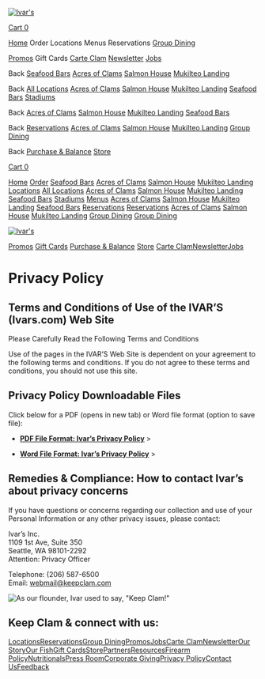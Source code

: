 [![Ivar&#39;s](//images.squarespace-cdn.com/content/v1/5e13a2dab276bd1e787dfcd1/1583341785686-XRCYGUNXPVDYZBTMO75O/IvarsLogoWhite.png)](https://www.ivars.com/)

[Cart 0](https://www.ivars.com/cart)

[](https://www.ivars.com/search)

[Home](https://www.ivars.com/) Order Locations Menus Reservations [Group Dining](https://www.ivars.com/group-dining)

[Promos](https://www.ivars.com/promos) Gift Cards [Carte Clam](https://www.ivars.com/carte-clam) [Newsletter](https://www.ivars.com/newsletter) [Jobs](https://apply.jobappnetwork.com/ivars)

Back [Seafood Bars](https://order.online/business/26134/en-US) [Acres of Clams](https://order.online/store/ivar's-acres-of-clams-seattle-968977/?hideModal=true&pickup=true) [Salmon House](https://order.online/store/ivar's-salmon-house-seattle-41227/?hideModal=true&pickup=true) [Mukilteo Landing](https://order.online/store/ivar's-mukilteo-landing-mukilteo-969063/?hideModal=true&pickup=true)

Back [All Locations](https://www.ivars.com/locations) [Acres of Clams](https://www.ivars.com/acres) [Salmon House](https://www.ivars.com/salmon-house) [Mukilteo Landing](https://www.ivars.com/mukilteo-landing) [Seafood Bars](https://www.ivars.com/sfb-locations) [Stadiums](https://www.ivars.com/sports)

Back [Acres of Clams](https://www.ivars.com/acres-menus) [Salmon House](https://www.ivars.com/salmon-house-menus) [Mukilteo Landing](https://www.ivars.com/mukilteo-landing-menus) [Seafood Bars](https://www.ivars.com/seafood-bars/#seafood-bar-menus)

Back [Reservations](https://www.ivars.com/reservations-1) [Acres of Clams](https://www.exploretock.com/ivarsacresofclams?tock_medium=search_nav&tock_source=tock) [Salmon House](https://www.exploretock.com/ivarssalmonhouse?tock_medium=search_nav&tock_source=tock) [Mukilteo Landing](https://www.exploretock.com/ivarsmukilteolanding?tock_medium=search_nav&tock_source=tock) [Group Dining](https://www.ivars.com/group-dining)

Back [Purchase & Balance](https://www.ivars.com/purchase-balance) [Store](https://ivars.mybigcommerce.com/)

[](https://www.facebook.com/IvarsRestaurants)[](https://www.instagram.com/ivarsclam/)

[Cart 0](https://www.ivars.com/cart)

[Home](https://www.ivars.com/) [Order](https://www.ivars.com/order) [Seafood Bars](https://order.online/business/26134/en-US) [Acres of Clams](https://order.online/store/ivar's-acres-of-clams-seattle-968977/?hideModal=true&pickup=true) [Salmon House](https://order.online/store/ivar's-salmon-house-seattle-41227/?hideModal=true&pickup=true) [Mukilteo Landing](https://order.online/store/ivar's-mukilteo-landing-mukilteo-969063/?hideModal=true&pickup=true) [Locations](https://www.ivars.com/locations-1) [All Locations](https://www.ivars.com/locations) [Acres of Clams](https://www.ivars.com/acres) [Salmon House](https://www.ivars.com/salmon-house) [Mukilteo Landing](https://www.ivars.com/mukilteo-landing) [Seafood Bars](https://www.ivars.com/sfb-locations) [Stadiums](https://www.ivars.com/sports) [Menus](https://www.ivars.com/menus) [Acres of Clams](https://www.ivars.com/acres-menus) [Salmon House](https://www.ivars.com/salmon-house-menus) [Mukilteo Landing](https://www.ivars.com/mukilteo-landing-menus) [Seafood Bars](https://www.ivars.com/seafood-bars/#seafood-bar-menus) [Reservations](https://www.ivars.com/reservations) [Reservations](https://www.ivars.com/reservations-1) [Acres of Clams](https://www.exploretock.com/ivarsacresofclams?tock_medium=search_nav&tock_source=tock) [Salmon House](https://www.exploretock.com/ivarssalmonhouse?tock_medium=search_nav&tock_source=tock) [Mukilteo Landing](https://www.exploretock.com/ivarsmukilteolanding?tock_medium=search_nav&tock_source=tock) [Group Dining](https://www.ivars.com/group-dining) [Group Dining](https://www.ivars.com/group-dining)

[![Ivar&#39;s](//images.squarespace-cdn.com/content/v1/5e13a2dab276bd1e787dfcd1/1583341785686-XRCYGUNXPVDYZBTMO75O/IvarsLogoWhite.png)](https://www.ivars.com/)

[Promos](https://www.ivars.com/promos) [Gift Cards](https://www.ivars.com/giftcards) [Purchase & Balance](https://www.ivars.com/purchase-balance) [Store](https://ivars.mybigcommerce.com/) [Carte Clam](https://www.ivars.com/carte-clam)[Newsletter](https://www.ivars.com/newsletter)[Jobs](https://apply.jobappnetwork.com/ivars)

Privacy Policy
==============

Terms and Conditions of Use of the IVAR’S (Ivars.com) Web Site
--------------------------------------------------------------

Please Carefully Read the Following Terms and Conditions

Use of the pages in the IVAR’S Web Site is dependent on your agreement to the following terms and conditions. If you do not agree to these terms and conditions, you should not use this site.

Privacy Policy Downloadable Files
---------------------------------

Click below for a PDF (opens in new tab) or Word file format (option to save file):

* [**PDF File Format: Ivar’s Privacy Policy**](https://www.ivars.com/s/Ivars-Privacy-Policy-11-23.pdf) >
    
* [**Word File Format: Ivar’s Privacy Policy**](https://www.ivars.com/s/Ivars-Privacy-Policy-11-23.docx) >
    

Remedies & Compliance: How to contact Ivar’s about privacy concerns
-------------------------------------------------------------------

If you have questions or concerns regarding our collection and use of your Personal Information or any other privacy issues, please contact:

Ivar’s Inc.  
1109 1st Ave, Suite 350  
Seattle, WA 98101-2292  
Attention: Privacy Officer

Telephone: (206) 587-6500  
Email: [webmail@keepclam.com](mailto:webmail@keepclam.com?subject=Ivar's%20Privacy%20Policy)

![As our flounder, Ivar used to say, "Keep Clam!"](https://images.squarespace-cdn.com/content/v1/5e13a2dab276bd1e787dfcd1/1631809867432-R06XEY3QSALJHG423OL6/WavyLine-wBigClam.png)

Keep Clam & connect with us:
----------------------------

[](https://www.facebook.com/IvarsRestaurants)[](https://www.instagram.com/ivarsclam/)

[Locations](https://www.ivars.com/locations)[Reservations](https://www.ivars.com/reservations-1)[Group Dining](https://www.ivars.com/group-dining)[Promos](https://www.ivars.com/promos)[Jobs](https://apply.jobappnetwork.com/ivars)[Carte Clam](https://www.ivars.com/carte-clam)[Newsletter](https://www.ivars.com/newsletter)[Our Story](https://www.ivars.com/our-story)[Our Fish](https://www.ivars.com/our-fish)[Gift Cards](https://www.ivars.com/giftcards)[Store](https://ivars.mybigcommerce.com/)[Partners](https://www.ivars.com/our-fish#partners)[Resources](https://www.ivars.com/our-fish#resources)[Firearm Policy](https://www.ivars.com/firearm-policy)[Nutritionals](https://www.ivars.com/nutritionals)[Press Room](https://www.ivars.com/press-room)[Corporate Giving](https://www.ivars.com/corporate-giving)[Privacy Policy](https://www.ivars.com/privacy-policy)[Contact Us](https://www.ivars.com/contact-us)[Feedback](https://go.reviewpush.com/feedback/b/9429)